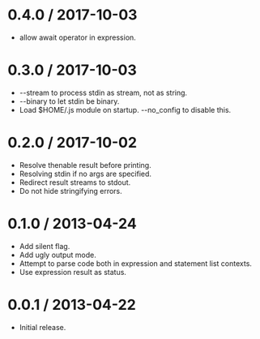 0.4.0 / 2017-10-03
==================

  * allow await operator in expression.

0.3.0 / 2017-10-03
==================

  * --stream to process stdin as stream, not as string.
  * --binary to let stdin be binary.
  * Load $HOME/.js module on startup. --no_config to disable this.

0.2.0 / 2017-10-02
==================

  * Resolve thenable result before printing.
  * Resolving stdin if no args are specified.
  * Redirect result streams to stdout.
  * Do not hide stringifying errors.

0.1.0 / 2013-04-24 
==================

  * Add silent flag.
  * Add ugly output mode.
  * Attempt to parse code both in expression and statement list contexts.
  * Use expression result as status.

0.0.1 / 2013-04-22
==================

  * Initial release.